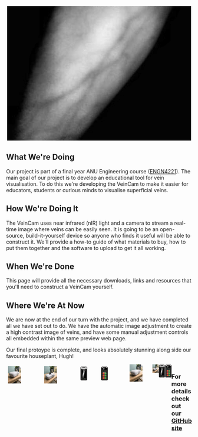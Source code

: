 <style>
.row {
    display: flex;
}

.column {
    flex: 33.33%;
    padding: 5px;
}
</style>

<div style="text-align:center"><img src ="images/progress-images/test-stream-result-3-crop.png" /></div>

## What We're Doing
Our project is part of a final year ANU Engineering course ([ENGN4221](https://eng.anu.edu.au/courses/engn4221/project/)). The main goal of our project is to develop an educational tool for vein visualisation. To do this we're developing the VeinCam to make it easier for educators, students or curious minds to visualise superficial veins.

## How We're Doing It
The VeinCam uses near infrared (nIR) light and a camera to stream a real-time image where veins can be easily seen. It is going to be an open-source, build-it-yourself device so anyone who finds it useful will be able to construct it. We'll provide a how-to guide of what materials to buy, how to put them together and the software to upload to get it all working.

## When We're Done
This page will provide all the necessary downloads, links and resources that you'll need to construct a VeinCam yourself.

## Where We're At Now
We are now at the end of our turn with the project, and we have completed all we have set out to do. We have the automatic image adjustment to create a high contrast image of veins, and have some manual adjustment controls all embedded within the same preview web page.

Our final protoype is complete, and looks absolutely stunning along side our favourite houseplant, Hugh!

<div class="row">
  <div class="column">
    <img src ="images/prototype/prototype-2.2-down.JPG" width="40%">
  </div>
  <div class="column">
    <img src ="images/prototype/prototype-2.2-up.JPG" width="40%">
  </div>
<div class="row">
  <div class="column">
    <img src ="images/tutorial-imagaes/iPhone Mockup1.png" width="40%">
  </div>
  <div class="column">
    <img src ="images/tutorial-imagaes/iPhone Mockup2.png" width="40%">
  </div>
</div>

<div style="text-align:center"><img src ="images/prototype/prototype-2.2-down.JPG" width="40%"></div><div style="float: right; width: 30%; max-height: auto; margin-bottom: 0.5em;"><img src ="images/prototype/prototype-2.2-up.JPG"></div> <div style="float: left; width: 30%; max-height: auto;; margin-bottom: 0.5em;"><img src ="images/tutorial-imagaes/iPhone Mockup1.png"></div>
<div style="float: right; width: 30%; max-height: auto; margin-bottom: 0.5em;"><img src ="images/tutorial-imagaes/iPhone Mockup2.png"></div>

### For more details check out our [GitHub site](https://github.com/chrisbodger/VeinCam)
